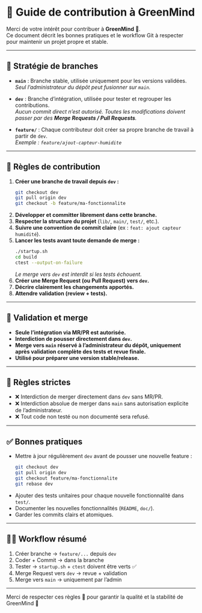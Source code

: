# 🤝 Guide de contribution à GreenMind

Merci de votre intérêt pour contribuer à **GreenMind** 🌱.  
Ce document décrit les bonnes pratiques et le workflow Git à respecter pour maintenir un projet propre et stable.

---

## 🔀 Stratégie de branches

- **`main`** : Branche stable, utilisée uniquement pour les versions validées.  
    *Seul l’administrateur du dépôt peut fusionner sur `main`.*

- **`dev`** : Branche d’intégration, utilisée pour tester et regrouper les contributions.  
    *Aucun commit direct n’est autorisé. Toutes les modifications doivent passer par des **Merge Requests / Pull Requests**.*

- **`feature/`** : Chaque contributeur doit créer sa propre branche de travail à partir de `dev`.  
    *Exemple : `feature/ajout-capteur-humidite`*

---

## 📌 Règles de contribution

1. **Créer une branche de travail depuis `dev` :**
     ```bash
     git checkout dev
     git pull origin dev
     git checkout -b feature/ma-fonctionnalite
     ```
2. **Développer et committer librement dans cette branche.**
3. **Respecter la structure du projet** (`lib/`, `main/`, `test/`, etc.).
4. **Suivre une convention de commit claire** (ex : `feat: ajout capteur humidité`).
5. **Lancer les tests avant toute demande de merge :**
     ```bash
     ./startup.sh
     cd build
     ctest --output-on-failure
     ```
     *Le merge vers `dev` est interdit si les tests échouent.*
6. **Créer une Merge Request (ou Pull Request) vers `dev`.**
7. **Décrire clairement les changements apportés.**
8. **Attendre validation (review + tests).**

---

## 🚦 Validation et merge

- **Seule l’intégration via MR/PR est autorisée.**
- **Interdiction de pousser directement dans `dev`.**
- **Merge vers `main` réservé à l’administrateur du dépôt, uniquement après validation complète des tests et revue finale.**
- **Utilisé pour préparer une version stable/release.**

---

## 🚫 Règles strictes

- ❌ Interdiction de merger directement dans `dev` sans MR/PR.
- ❌ Interdiction absolue de merger dans `main` sans autorisation explicite de l’administrateur.
- ❌ Tout code non testé ou non documenté sera refusé.

---

## ✅ Bonnes pratiques

- Mettre à jour régulièrement `dev` avant de pousser une nouvelle feature :
    ```bash
    git checkout dev
    git pull origin dev
    git checkout feature/ma-fonctionnalite
    git rebase dev
    ```
- Ajouter des tests unitaires pour chaque nouvelle fonctionnalité dans `test/`.
- Documenter les nouvelles fonctionnalités (`README`, `doc/`).
- Garder les commits clairs et atomiques.

---

## 👨‍💻 Workflow résumé

1. Créer branche → `feature/...` depuis `dev`
2. Coder + Commit → dans la branche
3. Tester → `startup.sh` + `ctest` doivent être verts ✅
4. Merge Request vers `dev` → revue + validation
5. Merge vers `main` → uniquement par l’admin

---

Merci de respecter ces règles 🙏 pour garantir la qualité et la stabilité de GreenMind 🌱
